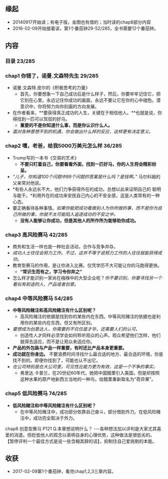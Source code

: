 ##  缘起
+ 20140917开始读；有电子版，金图也有借的；当时读的chap8部分内容
+ 2016-02-09开始接着读，第1个番茄钟29-52/285，全书需要12个番茄钟。

##  内容
###  目录  23/285

###  chap1 你错了，诺曼.文森特先生  29/285
+ 诺曼.文森特.皮尔的《积极思考的力量》
	+ 首先，你要想象一下自己成功后是什么样子，然后，你要牢牢记住它，把它刻在心里。永远记住你成功的画面，永远不要让它在你的心中褪色。潜意识中，你将努力向你刻画的方向发展。
+ 在作者看来，**要获得真正成功的人生，关键在于相信他人。**也就是说，你得找到一匹可以驾驭的好马。
	+ **重要的不是你知道什么事，而是你认识什么人。** 
+ *面对各种意想不到的机遇，你会做出什么样的反应，这样更有决定意义。*

###  chap2 嘿，老爸，给我5000万美元怎么样 36/285
+ Trump写的一本书《交易的艺术》
	+ **不要只盯着自己，你要看看外面，找到一匹好马，你的人生将会精彩纷呈。**
+ *“儿子，你知道100个问题中99个问题的答案是什么吗？是钱啊。”* 马尔科姆的父亲常对他说。 
+ *有些人永远长不大，他们力争获得外在的成功，总想以此来证明自己的 聪明与能干。*利用外在的成功来安抚自己内心的不安全感，这是人类常有的一种心态。
+ 要正确看待各种事情。*如果你能把成功看做别人为你所做的事，而不是你为自己所做的事，你就不太可能陷入追逐成功的不安之中。*
	+ **没有人能够让你成功，但是其他人的所作所为能够助你成功。**

###  chap3 高风险赛马 42/285
+ 商务和生活一样也是一种社会活动，合作与竞争并存。
+ *成功人士往往会努力工作。不过，这并不等于说努力工作的人往往就能获得成功。*
+ 教育型赛马的作用，是让你进入比赛。仅凭学历不大可能让你的马跑得更快。
	+ **“常识生而有之，学习令你弃之”**
+ 怎么样才能识别一家尚在襁褓中的大型企业呢？*你不要识别，你要寻找另一个看似有前途的人、产品或者创意。*

###  chap4 中等风险赛马 54/285 
+ **中等风险赌注和高风险赌注有什么区别呢？**
	+ 高风险赌注的依据是找到你的某些内在东西。中等风险赌注的依据也是利用你的某些内在东西，但又有所区别。
+ *要想成为创意达人，你需要的不仅仅是才华，还需要人们的认可。*
	+ 创造性人才同样必须学会如何聆听观众的心声。观众希望他们怎样，他们就得去适应，而不是让观众来适应你。 
+ **产品的外包装与产品一样重要，有时还比产品本身更重要。**
+ **成功就在你身边。** 不要浪费时间寻找什么最合适的地方、最合适的环境，你是找不到的。即便你找到了，可能也认不出它。
+ *在公司特别是在大公司里，可见性比能力更为有效，这是一个不争的事实。*
	+ 弗里达.卡普兰，在20世纪60年代，她把中国醋栗引入美国，但是却按照这种水果的原产地新西兰当地的一种鸟，给醋栗重新取名为“奇异果”。

###  chap5 低风险赛马 74/285
+ **低风险赌注和中等风险赌注有什么区别呢？**
	+ 在中等风险赌注中，成功部分依靠自己奋斗，部分借肋外力。在低风险赌注中，成功完全取决于外力。

chap8 创意型赛马  P121
Q.本章想说明什么？
---各种想法加以评判是大家尤其喜爱的消遣。但贬低他人的观念以表明自身的心理优势，这种做法是很低劣的。
【暂停评判一个最佳方式是说一些含糊其辞的话】，抑制住自己爱挑剔的本能。

##  收获
+ 2017-02-09第1个番茄钟，看完chap1,2,3三章内容。